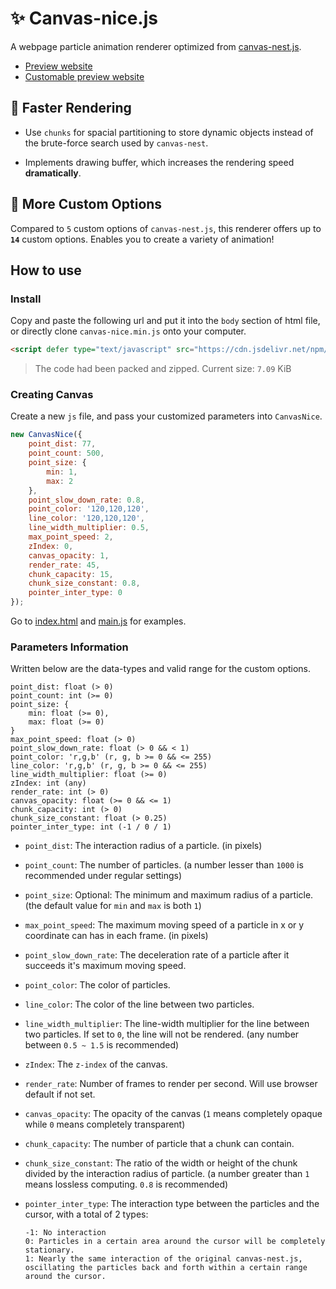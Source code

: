 # ✨ Canvas-nice.js

A webpage particle animation renderer optimized from [canvas-nest.js](https://github.com/hustcc/canvas-nest.js/).

- [Preview website](https://phantom0174.github.io/canvas-nice.js/)
- [Customable preview website](https://codepen.io/phantom0174/pen/OJoXWmJ)

## 💨 **Faster Rendering**

- Use `chunks` for spacial partitioning to store dynamic objects instead of the brute-force search used by `canvas-nest`.

- Implements drawing buffer, which increases the rendering speed **dramatically**.

## 🎨 **More Custom Options**

Compared to `5` custom options of `canvas-nest.js`, this renderer offers up to **`14`** custom options. Enables you to create a variety of animation!

## How to use

### Install

Copy and paste the following url and put it into the `body` section of html file, or directly clone `canvas-nice.min.js` onto your computer.

```html
<script defer type="text/javascript" src="https://cdn.jsdelivr.net/npm/canvas-nice.js@1.0.3/dist/canvas-nice.min.js"></script>
```

> The code had been packed and zipped. Current size: `7.09` KiB

### Creating Canvas

Create a new `js` file, and pass your customized parameters into `CanvasNice`.

```js
new CanvasNice({
    point_dist: 77,
    point_count: 500,
    point_size: {
        min: 1,
        max: 2
    },
    point_slow_down_rate: 0.8,
    point_color: '120,120,120',
    line_color: '120,120,120',
    line_width_multiplier: 0.5,
    max_point_speed: 2,
    zIndex: 0,
    canvas_opacity: 1,
    render_rate: 45,
    chunk_capacity: 15,
    chunk_size_constant: 0.8,
    pointer_inter_type: 0
});
```

Go to [index.html](https://github.com/phantom0174/canvas-nice.js/blob/master/index.html) and [main.js](https://github.com/phantom0174/canvas-nice.js/blob/master/main.js) for examples.

### Parameters Information

Written below are the data-types and valid range for the custom options.

```text
point_dist: float (> 0)
point_count: int (>= 0)
point_size: {
    min: float (>= 0),
    max: float (>= 0)
}
max_point_speed: float (> 0)
point_slow_down_rate: float (> 0 && < 1)
point_color: 'r,g,b' (r, g, b >= 0 && <= 255)
line_color: 'r,g,b' (r, g, b >= 0 && <= 255)
line_width_multiplier: float (>= 0)
zIndex: int (any)
render_rate: int (> 0)
canvas_opacity: float (>= 0 && <= 1)
chunk_capacity: int (> 0)
chunk_size_constant: float (> 0.25)
pointer_inter_type: int (-1 / 0 / 1)
```

- `point_dist`: The interaction radius of a particle. (in pixels)
- `point_count`: The number of particles. (a number lesser than `1000` is recommended under regular settings)
- `point_size`: Optional: The minimum and maximum radius of a particle. (the default value for `min` and `max` is both `1`)
- `max_point_speed`: The maximum moving speed of a particle in x or y coordinate can has in each frame. (in pixels)
- `point_slow_down_rate`: The deceleration rate of a particle after it succeeds it's maximum moving speed.
- `point_color`: The color of particles.
- `line_color`: The color of the line between two particles.
- `line_width_multiplier`: The line-width multiplier for the line between two particles. If set to `0`, the line will not be rendered. (any number between `0.5 ~ 1.5` is recommended)
- `zIndex`: The `z-index` of the canvas.
- `render_rate`: Number of frames to render per second. Will use browser default if not set.
- `canvas_opacity`: The opacity of the canvas (`1` means completely opaque while `0` means completely transparent)
- `chunk_capacity`: The number of particle that a chunk can contain.
- `chunk_size_constant`: The ratio of the width or height of the chunk divided by the interaction radius of particle. (a number greater than `1` means lossless computing. `0.8` is recommended)
- `pointer_inter_type`: The interaction type between the particles and the cursor, with a total of 2 types:

    ```text
    -1: No interaction
    0: Particles in a certain area around the cursor will be completely stationary.
    1: Nearly the same interaction of the original canvas-nest.js, oscillating the particles back and forth within a certain range around the cursor.
    ```
